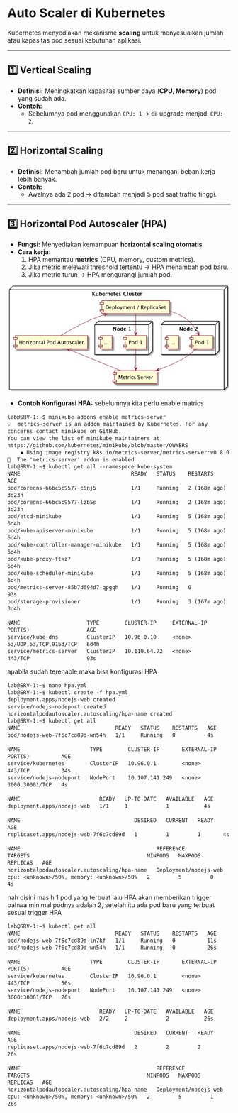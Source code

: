 # Auto Scaler di Kubernetes

Kubernetes menyediakan mekanisme **scaling** untuk menyesuaikan jumlah atau kapasitas pod sesuai kebutuhan aplikasi.

---

## 1️⃣ Vertical Scaling
- **Definisi:** Meningkatkan kapasitas sumber daya (**CPU, Memory**) pod yang sudah ada.  
- **Contoh:**  
  - Sebelumnya pod menggunakan `CPU: 1` → di-upgrade menjadi `CPU: 2`.

---

## 2️⃣ Horizontal Scaling
- **Definisi:** Menambah jumlah pod baru untuk menangani beban kerja lebih banyak.  
- **Contoh:**  
  - Awalnya ada 2 pod → ditambah menjadi 5 pod saat traffic tinggi.

---

## 3️⃣ Horizontal Pod Autoscaler (HPA)
- **Fungsi:** Menyediakan kemampuan **horizontal scaling otomatis**.  
- **Cara kerja:**  
  1. HPA memantau **metrics** (CPU, memory, custom metrics).  
  2. Jika metric melewati threshold tertentu → HPA menambah pod baru.  
  3. Jika metric turun → HPA mengurangi jumlah pod.  

![Architecture](images/architecture.jpg)

- **Contoh Konfigurasi HPA:**
sebelumnya kita perlu enable matrics
```
lab@SRV-1:~$ minikube addons enable metrics-server
💡  metrics-server is an addon maintained by Kubernetes. For any concerns contact minikube on GitHub.
You can view the list of minikube maintainers at: https://github.com/kubernetes/minikube/blob/master/OWNERS
    ▪ Using image registry.k8s.io/metrics-server/metrics-server:v0.8.0
🌟  The 'metrics-server' addon is enabled
lab@SRV-1:~$ kubectl get all --namespace kube-system
NAME                                   READY   STATUS    RESTARTS       AGE
pod/coredns-66bc5c9577-c5nj5           1/1     Running   2 (168m ago)   3d23h
pod/coredns-66bc5c9577-lzb5s           1/1     Running   2 (168m ago)   3d23h
pod/etcd-minikube                      1/1     Running   5 (168m ago)   6d4h
pod/kube-apiserver-minikube            1/1     Running   5 (168m ago)   6d4h
pod/kube-controller-manager-minikube   1/1     Running   5 (168m ago)   6d4h
pod/kube-proxy-ftkz7                   1/1     Running   5 (168m ago)   6d4h
pod/kube-scheduler-minikube            1/1     Running   5 (168m ago)   6d4h
pod/metrics-server-85b7d694d7-qpgqh    1/1     Running   0              93s
pod/storage-provisioner                1/1     Running   3 (167m ago)   3d4h

NAME                     TYPE        CLUSTER-IP     EXTERNAL-IP   PORT(S)                  AGE
service/kube-dns         ClusterIP   10.96.0.10     <none>        53/UDP,53/TCP,9153/TCP   6d4h
service/metrics-server   ClusterIP   10.110.64.72   <none>        443/TCP                  93s
```
apabila sudah terenable maka bisa konfigurasi HPA
```
lab@SRV-1:~$ nano hpa.yml
lab@SRV-1:~$ kubectl create -f hpa.yml
deployment.apps/nodejs-web created
service/nodejs-nodeport created
horizontalpodautoscaler.autoscaling/hpa-name created
lab@SRV-1:~$ kubectl get all
NAME                              READY   STATUS    RESTARTS   AGE
pod/nodejs-web-7f6c7cd89d-wn54h   1/1     Running   0          4s

NAME                      TYPE        CLUSTER-IP       EXTERNAL-IP   PORT(S)          AGE
service/kubernetes        ClusterIP   10.96.0.1        <none>        443/TCP          34s
service/nodejs-nodeport   NodePort    10.107.141.249   <none>        3000:30001/TCP   4s

NAME                         READY   UP-TO-DATE   AVAILABLE   AGE
deployment.apps/nodejs-web   1/1     1            1           4s

NAME                                    DESIRED   CURRENT   READY   AGE
replicaset.apps/nodejs-web-7f6c7cd89d   1         1         1       4s

NAME                                           REFERENCE               TARGETS                                     MINPODS   MAXPODS   REPLICAS   AGE
horizontalpodautoscaler.autoscaling/hpa-name   Deployment/nodejs-web   cpu: <unknown>/50%, memory: <unknown>/50%   2         5         0          4s
```
nah disini masih 1 pod yang terbuat lalu HPA akan memberikan trigger bahwa minimal podnya adalah 2, setelah itu ada pod baru yang terbuat sesuai trigger HPA
```
lab@SRV-1:~$ kubectl get all
NAME                              READY   STATUS    RESTARTS   AGE
pod/nodejs-web-7f6c7cd89d-ln7kf   1/1     Running   0          11s
pod/nodejs-web-7f6c7cd89d-wn54h   1/1     Running   0          26s

NAME                      TYPE        CLUSTER-IP       EXTERNAL-IP   PORT(S)          AGE
service/kubernetes        ClusterIP   10.96.0.1        <none>        443/TCP          56s
service/nodejs-nodeport   NodePort    10.107.141.249   <none>        3000:30001/TCP   26s

NAME                         READY   UP-TO-DATE   AVAILABLE   AGE
deployment.apps/nodejs-web   2/2     2            2           26s

NAME                                    DESIRED   CURRENT   READY   AGE
replicaset.apps/nodejs-web-7f6c7cd89d   2         2         2       26s

NAME                                           REFERENCE               TARGETS                                     MINPODS   MAXPODS   REPLICAS   AGE
horizontalpodautoscaler.autoscaling/hpa-name   Deployment/nodejs-web   cpu: <unknown>/50%, memory: <unknown>/50%   2         5         1          26s
```